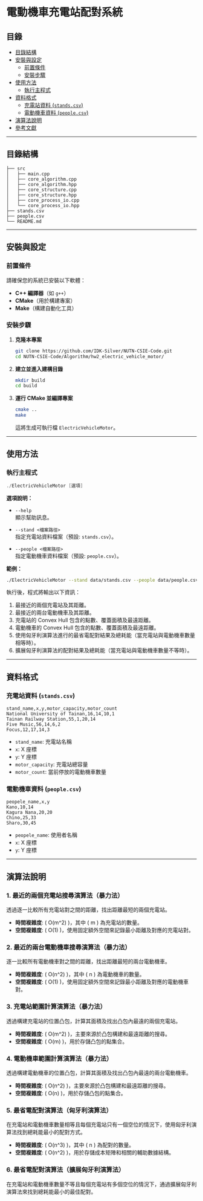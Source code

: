 
# 電動機車充電站配對系統

## 目錄

- [目錄結構](#目錄結構)
- [安裝與設定](#安裝與設定)
  - [前置條件](#前置條件)
  - [安裝步驟](#安裝步驟)
- [使用方法](#使用方法)
  - [執行主程式](#執行主程式)
- [資料格式](#資料格式)
  - [充電站資料 (`stands.csv`)](#充電站資料-standscsv)
  - [電動機車資料 (`people.csv`)](#電動機車資料-peoplecsv)
- [演算法說明](#演算法說明)
- [參考文獻](#參考文獻)


---

## 目錄結構

```
├── src
│   ├── main.cpp
│   ├── core_algorithm.cpp
│   ├── core_algorithm.hpp
│   ├── core_structure.cpp
│   ├── core_structure.hpp
│   ├── core_process_io.cpp
│   └── core_process_io.hpp
├── stands.csv
├── people.csv
└── README.md
```

---

## 安裝與設定

### 前置條件

請確保您的系統已安裝以下軟體：

- **C++ 編譯器**（如 `g++`）
- **CMake**（用於構建專案）
- **Make**（構建自動化工具）

### 安裝步驟

1. **克隆本專案**

   ```bash
   git clone https://github.com/IDK-Silver/NUTN-CSIE-Code.git
   cd NUTN-CSIE-Code/Algorithm/hw2_electric_vehicle_motor/
   ```

2. **建立並進入建構目錄**

   ```bash
   mkdir build
   cd build
   ```

3. **運行 CMake 並編譯專案**

   ```bash
   cmake ..
   make
   ```

   這將生成可執行檔 `ElectricVehicleMotor`。

---

## 使用方法

### 執行主程式

```bash:/src/main.cpp
./ElectricVehicleMotor [選項]
```

**選項說明：**

- `--help`  
  顯示幫助訊息。

- `--stand <檔案路徑>`  
  指定充電站資料檔案（預設: `stands.csv`）。

- `--people <檔案路徑>`  
  指定電動機車資料檔案（預設: `people.csv`）。

**範例：**

```bash
./ElectricVehicleMotor --stand data/stands.csv --people data/people.csv
```

執行後，程式將輸出以下資訊：

1. 最接近的兩個充電站及其距離。
2. 最接近的兩台電動機車及其距離。
3. 充電站的 Convex Hull 包含的點數、覆蓋面積及最遠距離。
4. 電動機車的 Convex Hull 包含的點數、覆蓋面積及最遠距離。
5. 使用匈牙利演算法進行的最省電配對結果及總耗能（當充電站與電動機車數量相等時）。
6. 擴展匈牙利演算法的配對結果及總耗能（當充電站與電動機車數量不等時）。

---

## 資料格式

### 充電站資料 (`stands.csv`)

```csv
stand_name,x,y,motor_capacity,motor_count
National University of Tainan,16,14,10,1
Tainan Railway Station,55,1,20,14
Five Music,56,14,6,2
Focus,12,17,14,3
```

- `stand_name`: 充電站名稱
- `x`: X 座標
- `y`: Y 座標
- `motor_capacity`: 充電站總容量
- `motor_count`: 當前停放的電動機車數量

### 電動機車資料 (`people.csv`)

```csv
peopele_name,x,y
Kano,10,14
Kagura Nana,20,20
Chino,25,33
Sharo,30,45
```

- `peopele_name`: 使用者名稱
- `x`: X 座標
- `y`: Y 座標

---

## 演算法說明

### 1. 最近的兩個充電站搜尋演算法（暴力法）

透過逐一比較所有充電站對之間的距離，找出距離最短的兩個充電站。

- **時間複雜度**: \( O(m^2) \)，其中 \( m \) 為充電站的數量。
- **空間複雜度**: \( O(1) \)，使用固定額外空間來記錄最小距離及對應的充電站對。

### 2. 最近的兩台電動機車搜尋演算法（暴力法）

逐一比較所有電動機車對之間的距離，找出距離最短的兩台電動機車。

- **時間複雜度**: \( O(n^2) \)，其中 \( n \) 為電動機車的數量。
- **空間複雜度**: \( O(1) \)，使用固定額外空間來記錄最小距離及對應的電動機車對。

### 3. 充電站範圍計算演算法（暴力法）

透過構建充電站的位置凸包，計算其面積及找出凸包內最遠的兩個充電站。

- **時間複雜度**: \( O(m^2) \)，主要來源於凸包構建和最遠距離的搜尋。
- **空間複雜度**: \( O(m) \)，用於存儲凸包的點集合。

### 4. 電動機車範圍計算演算法（暴力法）

透過構建電動機車的位置凸包，計算其面積及找出凸包內最遠的兩台電動機車。

- **時間複雜度**: \( O(n^2) \)，主要來源於凸包構建和最遠距離的搜尋。
- **空間複雜度**: \( O(n) \)，用於存儲凸包的點集合。

### 5. 最省電配對演算法（匈牙利演算法）

在充電站和電動機車數量相等且每個充電站只有一個空位的情況下，使用匈牙利演算法找到總耗能最小的配對方式。

- **時間複雜度**: \( O(n^3) \)，其中 \( n \) 為配對的數量。
- **空間複雜度**: \( O(n^2) \)，用於存儲成本矩陣和相關的輔助數據結構。

### 6. 最省電配對演算法（擴展匈牙利演算法）

在充電站和電動機車數量不等且每個充電站有多個空位的情況下，通過擴展匈牙利演算法來找到總耗能最小的最佳配對。
